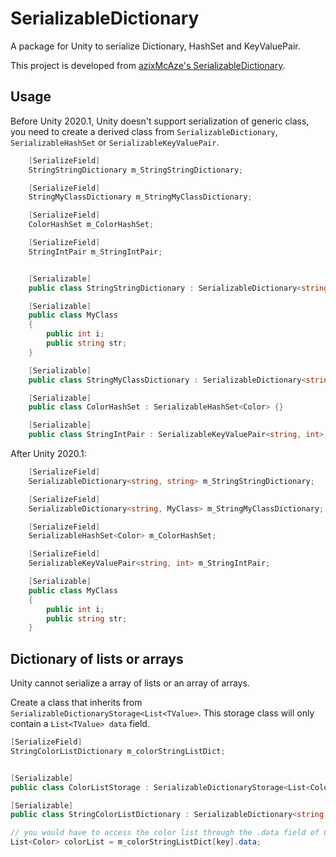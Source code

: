 # SerializableDictionary

A package for Unity to serialize Dictionary, HashSet and KeyValuePair.

This project is developed from [azixMcAze's SerializableDictionary](https://github.com/azixMcAze/Unity-SerializableDictionary).

## Usage

Before Unity 2020.1, Unity doesn't support serialization of generic class, you need to create a derived class from `SerializableDictionary`, `SerializableHashSet` or `SerializableKeyValuePair`.

```c#
    [SerializeField]
    StringStringDictionary m_StringStringDictionary;

    [SerializeField]
    StringMyClassDictionary m_StringMyClassDictionary;

    [SerializeField]
    ColorHashSet m_ColorHashSet;

    [SerializeField]
    StringIntPair m_StringIntPair;


    [Serializable]
    public class StringStringDictionary : SerializableDictionary<string, string> {}

    [Serializable]
    public class MyClass
    {
        public int i;
        public string str;
    }

    [Serializable]
    public class StringMyClassDictionary : SerializableDictionary<string, MyClass> {}

    [Serializable]
    public class ColorHashSet : SerializableHashSet<Color> {}

    [Serializable]
    public class StringIntPair : SerializableKeyValuePair<string, int> {}
```

After Unity 2020.1:

```c#
    [SerializeField]
    SerializableDictionary<string, string> m_StringStringDictionary;

    [SerializeField]
    SerializableDictionary<string, MyClass> m_StringMyClassDictionary;

    [SerializeField]
    SerializableHashSet<Color> m_ColorHashSet;

    [SerializeField]
    SerializableKeyValuePair<string, int> m_StringIntPair;

    [Serializable]
    public class MyClass
    {
        public int i;
        public string str;
    }
```

## Dictionary of lists or arrays

Unity cannot serialize a array of lists or an array of arrays.

Create a class that inherits from `SerializableDictionaryStorage<List<TValue>`. This storage class will only contain a `List<TValue> data` field.

```c#
[SerializeField]
StringColorListDictionary m_colorStringListDict;


[Serializable]
public class ColorListStorage : SerializableDictionaryStorage<List<Color>> {}

[Serializable]
public class StringColorListDictionary : SerializableDictionary<string, ColorListStorage> {}

// you would have to access the color list through the .data field of ColorListStorage
List<Color> colorList = m_colorStringListDict[key].data;
```
